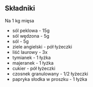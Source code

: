 ## Składniki

Na 1 kg mięsa

* sól peklowa - 15g
* sól wędzona - 5g
* sól - 5g
* ziele angielski - pół łyżeczki
* liść laurowy - 3x
* tymianek - 1 łyżka
* majeranek - 1 łyżka
* cukier - pół łyżeczki
* czosnek granulowany - 1/2 łyżeczki
* papryka słodka w proszku - 1 łyżka

